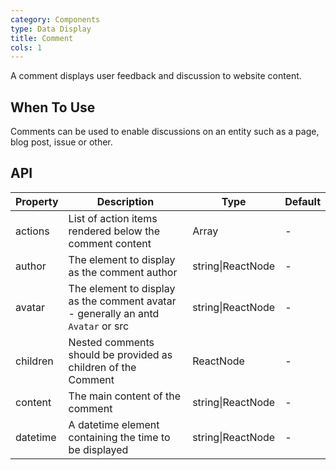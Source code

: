 ```yaml
---
category: Components
type: Data Display
title: Comment
cols: 1
---
```


A comment displays user feedback and discussion to website content.

## When To Use

Comments can be used to enable discussions on an entity such as a page, blog post, issue or other.

## API

| Property | Description | Type | Default |
| -------- | ----------- | ---- | ------- |
| actions | List of action items rendered below the comment content | Array<ReactNode> | - |
| author | The element to display as the comment author | string\|ReactNode | - |
| avatar | The element to display as the comment avatar - generally an antd `Avatar` or src | string\|ReactNode | - |
| children | Nested comments should be provided as children of the Comment | ReactNode | - |
| content | The main content of the comment | string\|ReactNode | - |
| datetime | A datetime element containing the time to be displayed | string\|ReactNode | - |
